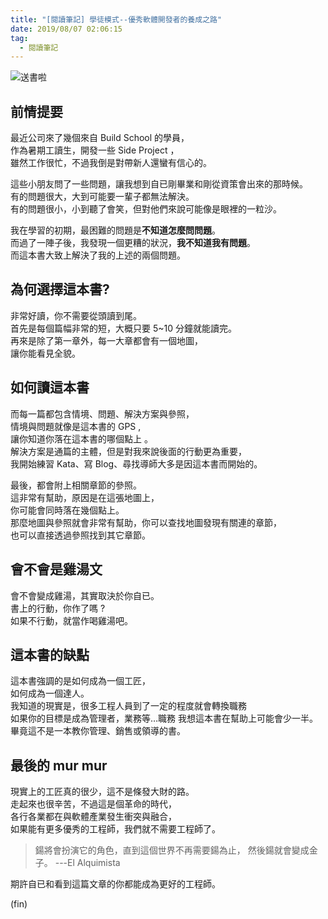 ```yaml
---
title: "[閱讀筆記] 學徒模式--優秀軟體開發者的養成之路"
date: 2019/08/07 02:06:15
tag:
  - 閱讀筆記
---
```

![送書啦](/images/2019/8/apprenticeship_patterns.jpg)

## 前情提要

最近公司來了幾個來自 Build School 的學員，  
作為暑期工讀生，開發一些 Side Project ，  
雖然工作很忙，不過我倒是對帶新人還蠻有信心的。  

這些小朋友問了一些問題，讓我想到自已剛畢業和剛從資策會出來的那時候。  
有的問題很大，大到可能要一輩子都無法解決。  
有的問題很小，小到聽了會笑，但對他們來說可能像是眼裡的一粒沙。  

我在學習的初期，最困難的問題是**不知道怎麼問問題**。  
而過了一陣子後，我發現一個更糟的狀況，**我不知道我有問題**。  
而這本書大致上解決了我的上述的兩個問題。

## 為何選擇這本書?

非常好讀，你不需要從頭讀到尾。  
首先是每個篇幅非常的短，大概只要 5~10 分鐘就能讀完。  
再來是除了第一章外，每一大章都會有一個地圖，  
讓你能看見全貌。  

## 如何讀這本書

而每一篇都包含情境、問題、解決方案與參照，  
情境與問題就像是這本書的 GPS ,  
讓你知道你落在這本書的哪個點上 。  
解決方案是通篇的主體，但是對我來說後面的行動更為重要，  
我開始練習 Kata、寫 Blog、尋找導師大多是因這本書而開始的。  

最後，都會附上相關章節的參照。  
這非常有幫助，原因是在這張地圖上，  
你可能會同時落在幾個點上。  
那麼地圖與參照就會非常有幫助，你可以查找地圖發現有關連的章節，  
也可以直接透過參照找到其它章節。  

## 會不會是雞湯文

會不會變成雞湯，其實取決於你自已。  
書上的行動，你作了嗎 ?  
如果不行動，就當作喝雞湯吧。  

## 這本書的缺點

這本書強調的是如何成為一個工匠，  
如何成為一個達人。  
我知道的現實是，很多工程人員到了一定的程度就會轉換職務  
如果你的目標是成為管理者，業務等…職務
我想這本書在幫助上可能會少一半。
畢竟這不是一本教你管理、銷售或領導的書。

## 最後的 mur mur

現實上的工匠真的很少，這不是條發大財的路。  
走起來也很辛苦，不過這是個革命的時代，  
各行各業都在與軟體產業發生衝突與融合，  
如果能有更多優秀的工程師，我們就不需要工程師了。

> 鍚將會扮演它的角色，直到這個世界不再需要鍚為止，
> 然後鍚就會變成金子。  ---El Alquimista

期許自已和看到這篇文章的你都能成為更好的工程師。

(fin)
